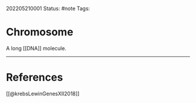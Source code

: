 202205210001
Status: #note
Tags:

# Chromosome
A long [[DNA]] molecule.



---
# References
[[@krebsLewinGenesXII2018]]